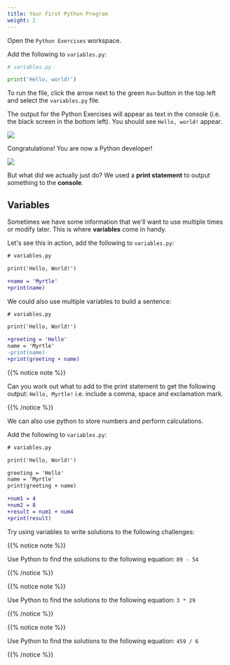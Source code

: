 ```yaml
---
title: Your First Python Program
weight: 2
---
```


Open the `Python Exercises` workspace.

Add the following to `variables.py`:

```python
# variables.py

print('Hello, world!')
```

To run the file, click the arrow next to the green `Run` button in the top left and select the `variables.py` file.

The output for the Python Exercises will appear as text in the console (i.e. the black screen in the bottom left).
You should see `Hello, world!` appear.

![](../../images/running-python-files.png)

Congratulations! You are now a Python developer!

![](../../images/congratulations.gif)

But what did we actually just do? We used a **print statement** to output something to the **console**.

## Variables

Sometimes we have some information that we'll want to use multiple times or modify later.
This is where **variables** come in handy.

Let's see this in action, add the following to `variables.py`:

```diff
# variables.py

print('Hello, World!')

+name = 'Myrtle'
+print(name)
```

We could also use multiple variables to build a sentence:

```diff
# variables.py

print('Hello, World!')

+greeting = 'Hello'
name = 'Myrtle'
-print(name)
+print(greeting + name)
```

{{% notice note %}}

Can you work out what to add to the print statement to get the following output: `Hello, Myrtle!`
i.e. include a comma, space and exclamation mark.

{{% /notice %}}

We can also use python to store numbers and perform calculations.

Add the following to `variables.py`:

```diff
# variables.py

print('Hello, World!')

greeting = 'Hello'
name = 'Myrtle'
print(greeting + name)

+num1 = 4
+num2 = 8
+result = num1 + num4
+print(result)
```

Try using variables to write solutions to the following challenges:

{{% notice note %}}

Use Python to find the solutions to the following equation: `89 - 54`

{{% /notice %}}

{{% notice note %}}

Use Python to find the solutions to the following equation: `3 * 29`

{{% /notice %}}

{{% notice note %}}

Use Python to find the solutions to the following equation: `459 / 6`

{{% /notice %}}
